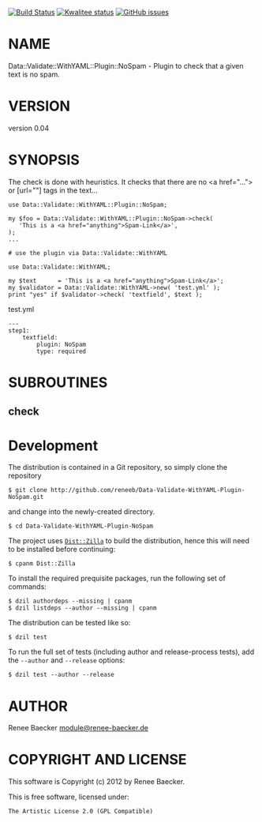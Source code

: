 [![Build Status](https://travis-ci.org/reneeb/Data-Validate-WithYAML-Plugin-NoSpam.svg?branch=master)](https://travis-ci.org/reneeb/Data-Validate-WithYAML-Plugin-NoSpam)
[![Kwalitee status](http://cpants.cpanauthors.org/dist/Data-Validate-WithYAML-Plugin-NoSpam.png)](http://cpants.charsbar.org/dist/overview/Data-Validate-WithYAML-Plugin-NoSpam)
[![GitHub issues](https://img.shields.io/github/issues/reneeb/Data-Validate-WithYAML-Plugin-NoSpam.svg)](https://github.com/reneeb/Data-Validate-WithYAML-Plugin-NoSpam/issues)

# NAME

Data::Validate::WithYAML::Plugin::NoSpam - Plugin to check that a given text is no spam.

# VERSION

version 0.04

# SYNOPSIS

The check is done with heuristics. It checks that there are no
&lt;a href="..."> or \[url=""\] tags in the text...

    use Data::Validate::WithYAML::Plugin::NoSpam;

    my $foo = Data::Validate::WithYAML::Plugin::NoSpam->check(
       'This is a <a href="anything">Spam-Link</a>',
    );
    ...
    
    # use the plugin via Data::Validate::WithYAML
    
    use Data::Validate::WithYAML;
    
    my $text      = 'This is a <a href="anything">Spam-Link</a>';
    my $validator = Data::Validate::WithYAML->new( 'test.yml' );
    print "yes" if $validator->check( 'textfield', $text );

test.yml

    ---
    step1:
        textfield:
            plugin: NoSpam
            type: required

# SUBROUTINES

## check



# Development

The distribution is contained in a Git repository, so simply clone the
repository

```
$ git clone http://github.com/reneeb/Data-Validate-WithYAML-Plugin-NoSpam.git
```

and change into the newly-created directory.

```
$ cd Data-Validate-WithYAML-Plugin-NoSpam
```

The project uses [`Dist::Zilla`](https://metacpan.org/pod/Dist::Zilla) to
build the distribution, hence this will need to be installed before
continuing:

```
$ cpanm Dist::Zilla
```

To install the required prequisite packages, run the following set of
commands:

```
$ dzil authordeps --missing | cpanm
$ dzil listdeps --author --missing | cpanm
```

The distribution can be tested like so:

```
$ dzil test
```

To run the full set of tests (including author and release-process tests),
add the `--author` and `--release` options:

```
$ dzil test --author --release
```

# AUTHOR

Renee Baecker <module@renee-baecker.de>

# COPYRIGHT AND LICENSE

This software is Copyright (c) 2012 by Renee Baecker.

This is free software, licensed under:

    The Artistic License 2.0 (GPL Compatible)
